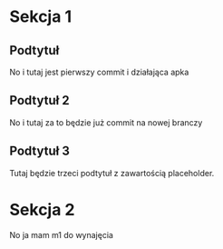 # Sekcja 1

## Podtytuł 

No i tutaj jest pierwszy commit i działająca apka

## Podtytuł 2

No i tutaj za to będzie już commit na nowej branczy

## Podtytuł 3

Tutaj będzie trzeci podtytuł z zawartością placeholder.

# Sekcja 2

No ja mam m1 do wynajęcia